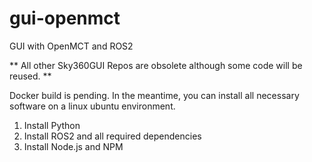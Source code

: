 # gui-openmct
GUI with OpenMCT and ROS2

** All other Sky360GUI Repos are obsolete although some code will be reused. **

Docker build is pending. In the meantime, you can install all necessary software on a linux ubuntu environment.

1. Install Python
2. Install ROS2 and all required dependencies
3. Install Node.js and NPM

